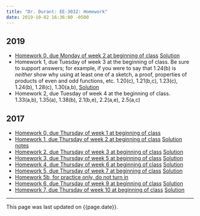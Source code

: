 ```yaml
---
title: "Dr. Durant: EE-3032: Homework"
date: 2019-10-02 16:36:00 -0500
---
```


## 2019

* <a href="hw0.pdf">Homework 0, due Monday of week 2 at beginning of class</a> <a href="hw0sol.pdf">Solution</a>
* Homework 1, due Tuesday of week 3 at the beginning of class. Be sure to support answers; for example, if you were to say that 1.24(b) is <em>neither</em> show why using at least one of a sketch, a proof, properties of products of even and odd functions, etc. 1.20(c), 1.21(b,c), 1.23(c), 1.24(b), 1.28(c), 1.30(a,b),
	    <a href="hw1sol.pdf">Solution</a>
* Homework 2, due Tuesday of week 4 at the beginning of class. 1.33(a,b), 1.35(a), 1.38(b), 2.1(b,e), 2.2(a,e), 2.5(a,c)

## 2017
* <a href="hw0-f17.pdf">Homework 0, due Thursday of week 1 at beginning of class</a>
* <a href="hw1-f17.pdf">Homework 1, due Thursday of week 2 at beginning of class</a> <a href="hw1-f17notes.pdf">Solution notes</a>
* <a href="hw2-f17.pdf">Homework 2, due Thursday of week 3 at beginning of class</a> <a href="hw2-f17sol.pdf">Solution</a>
* <a href="hw3-f17.pdf">Homework 3, due Thursday of week 5 at beginning of class</a> <a href="hw3-f17sol.pdf">Solution</a>
* <a href="hw4-f17.pdf">Homework 4, due Thursday of week 6 at beginning of class</a> <a href="hw4-f17sol.pdf">Solution</a>
* <a href="hw5-f17.pdf">Homework 5, due Thursday of week 7 at beginning of class</a> <a href="hw5-f17sol.pdf">Solution</a>
* <a href="hw5b-f17.pdf">Homework 5b, for practice only, do not turn in</a>
* <a href="hw6-f17.pdf">Homework 6, due Thursday of week 9 at beginning of class</a> <a href="hw6-f17sol.pdf">Solution</a>
* <a href="hw7-f17.pdf">Homework 7, due Thursday of week 10 at beginning of class</a> <a href="hw7-f17sol.pdf">Solution</a>

<hr>

This page was last updated on {{page.date}}.
